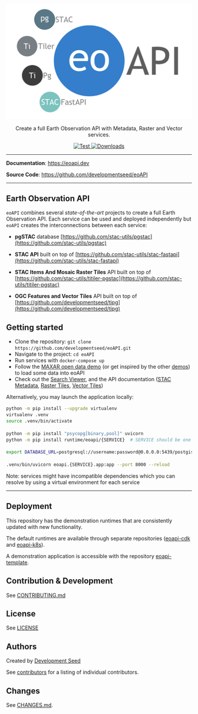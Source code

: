
<p align="center">
  <img width="700" src="docs/logos/eoAPI.png"/>
  <p align="center">Create a full Earth Observation API with Metadata, Raster and Vector services.</p>
</p>

<p align="center">
  <a href="https://github.com/developmentseed/eoAPI/actions?query=workflow%3ACI" target="_blank">
      <img src="https://github.com/developmentseed/eoAPI/workflows/CI/badge.svg" alt="Test">
  </a>
  <a href="https://github.com/developmentseed/eoAPI/blob/main/LICENSE" target="_blank">
      <img src="https://img.shields.io/github/license/developmentseed/titiler.svg" alt="Downloads">
  </a>
</p>

---

**Documentation**: <a href="https://eoapi.dev" target="_blank">https://eoapi.dev</a>

**Source Code**: <a href="https://github.com/developmentseed/eoAPI" target="_blank">https://github.com/developmentseed/eoAPI</a>

---

## **E**arth **O**bservation **API**

`eoAPI` combines several *state-of-the-art* projects to create a full Earth Observation API. Each service can be used and deployed independently but `eoAPI` creates the interconnections between each service:

- **pgSTAC** database [https://github.com/stac-utils/pgstac](https://github.com/stac-utils/pgstac)

- **STAC API** built on top of [https://github.com/stac-utils/stac-fastapi](https://github.com/stac-utils/stac-fastapi)

- **STAC Items And Mosaic Raster Tiles** API built on top of [https://github.com/stac-utils/titiler-pgstac](https://github.com/stac-utils/titiler-pgstac)

- **OGC Features and Vector Tiles** API built on top of [https://github.com/developmentseed/tipg](https://github.com/developmentseed/tipg)


## Getting started

- Clone the repository: `git clone https://github.com/developmentseed/eoAPI.git`
- Navigate to the project: `cd eoAPI`
- Run services with `docker-compose up`
- Follow the [MAXAR open data demo](https://github.com/vincentsarago/MAXAR_opendata_to_pgstac) (or get inspired by the other [demos](./demo/)) to load some data into eoAPI
- Check out the [Search Viewer](http://localhost:8081/index.html), and the API documentation ([STAC Metadata](http://localhost:8081/docs), [Raster Tiles](http://localhost:8082/docs), [Vector Tiles](http://localhost:8083/api.html))

Alternatively, you may launch the application locally:
```bash
python -m pip install --upgrade virtualenv
virtualenv .venv
source .venv/bin/activate

python -m pip install "psycopg[binary,pool]" uvicorn
python -m pip install runtime/eoapi/{SERVICE}  # SERVICE should be one of `raster, vector, stac`

export DATABASE_URL=postgresql://username:password@0.0.0.0:5439/postgis  # Connect to the database of your choice

.venv/bin/uvicorn eoapi.{SERVICE}.app:app --port 8000 --reload
```

Note: services might have incompatible dependencies which you can resolve by using a virtual environment for each service

---

## Deployment

This repository has the demonstration runtimes that are consistently updated with new functionality.

The default runtimes are available through separate repositories ([eoapi-cdk](https://github.com/developmentseed/eoapi-cdk) and [eoapi-k8s](https://github.com/developmentseed/eoapi-k8s)). 

A demonstration application is accessible with the repository [eoapi-template](https://github.com/developmentseed/eoapi-template).

## Contribution & Development

See [CONTRIBUTING.md](https://github.com/developmentseed/eoAPI/blob/main/CONTRIBUTING.md)

## License

See [LICENSE](https://github.com/developmentseed/eoAPI/blob/main/LICENSE)

## Authors

Created by [Development Seed](<http://developmentseed.org>)

See [contributors](https://github.com/developmentseed/eoAPI/graphs/contributors) for a listing of individual contributors.

## Changes

See [CHANGES.md](https://github.com/developmentseed/eoAPI/blob/main/CHANGES.md).

